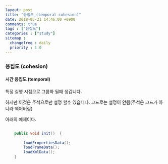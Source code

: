 ```yaml
---
layout: post
title: "응집도_(temporal cohesion)"
date: 2018-05-21 14:46:00 +0900
comments: true
tags : ["응집도"]
categories : ["study"]
sitemap :
  changefreq : daily
  priority : 1.0
---
```


### 응집도 (cohesion)

#### 시간 응집도 (temporal)

특정 실행 시점으로 그룹화 될때 생깁니다. 

하지만 이것은 주석으로만 설명 할수 있습니다. 코드로는 설명이 안됨(주석은 코드가 아니라 썩어버림)

아래의 예제이다.

```java

	public void init()  {
		
        loadPropertiesData();
        loadFrameData();
        loadXmlData();
	}

```

